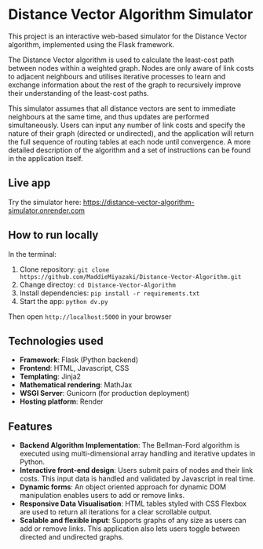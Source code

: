 # Distance Vector Algorithm Simulator
This project is an interactive web-based simulator for the Distance Vector algorithm, implemented using the Flask framework. 

The Distance Vector algorithm is used to calculate the least-cost path between nodes within a weighted graph. Nodes are only aware of link costs to adjacent neighbours and utilises iterative processes to learn and exchange information about the rest of the graph to recursively improve their understanding of the least-cost paths.

This simulator assumes that all distance vectors are sent to immediate neighbours at the same time, and thus updates are performed simultaneously. Users can input any number of link costs and specify the nature of their graph (directed or undirected), and the application will return the full sequence of routing tables at each node until convergence. A more detailed description of the algorithm and a set of instructions can be found in the application itself.

## Live app
Try the simulator here: https://distance-vector-algorithm-simulator.onrender.com

## How to run locally 
In the terminal:
1. Clone repository: `git clone https://github.com/MaddieMiyazaki/Distance-Vector-Algorithm.git`
2. Change directoy:  `cd Distance-Vector-Algorithm`
3. Install dependencies: `pip install -r requirements.txt`
4. Start the app: `python dv.py`

Then open `http://localhost:5000` in your browser

## Technologies used
- **Framework**: Flask (Python backend)
- **Frontend**: HTML, Javascript, CSS
- **Templating**: Jinja2
- **Mathematical rendering**: MathJax
- **WSGI Server**: Gunicorn (for production deployment)
- **Hosting platform**: Render


## Features

- **Backend Algorithm Implementation**: The Bellman-Ford algorithm is executed using multi-dimensional array handling and iterative updates in Python.
- **Interactive front-end design**: Users submit pairs of nodes and their link costs. This input data is handled and validated by Javascript in real time.
- **Dynamic forms**: An object oriented approach for dynamic DOM manipulation enables users to add or remove links.
- **Responsive Data Visualisation**: HTML tables styled with CSS Flexbox are used to return all iterations for a clear scrollable output.
- **Scalable and flexible input**: Supports graphs of any size as users can add or remove links. This application also lets users toggle between directed and undirected graphs. 

